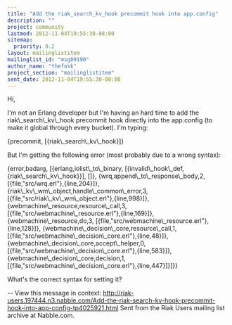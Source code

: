 ```yaml
---
title: "Add the riak_search_kv_hook precommit hook into app.config"
description: ""
project: community
lastmod: 2012-11-04T19:55:30-08:00
sitemap:
  priority: 0.2
layout: mailinglistitem
mailinglist_id: "msg09190"
author_name: "thefosk"
project_section: "mailinglistitem"
sent_date: 2012-11-04T19:55:30-08:00
---
```



Hi,

I'm not an Erlang developer but I'm having an hard time to add the
riak\\_search\\_kv\\_hook precommit hook directly into the app.config (to make it
global through every bucket). I'm typing:

{precommit, [{riak\\_search\\_kv\\_hook}]}

But I'm getting the following error (most probably due to a wrong syntax):

{error,badarg,
 [{erlang,iolist\\_to\\_binary,
 [{invalid\\_hook\\_def,{riak\\_search\\_kv\\_hook}}],
 []},
 {wrq,append\\_to\\_response\\_body,2,[{file,"src/wrq.erl"},{line,204}]},
 {riak\\_kv\\_wm\\_object,handle\\_common\\_error,3,
 [{file,"src/riak\\_kv\\_wm\\_object.erl"},{line,998}]},
 {webmachine\\_resource,resource\\_call,3,
 [{file,"src/webmachine\\_resource.erl"},{line,169}]},
 {webmachine\\_resource,do,3,
 [{file,"src/webmachine\\_resource.erl"},{line,128}]},
 {webmachine\\_decision\\_core,resource\\_call,1,
 [{file,"src/webmachine\\_decision\\_core.erl"},{line,48}]},
 {webmachine\\_decision\\_core,accept\\_helper,0,
 [{file,"src/webmachine\\_decision\\_core.erl"},{line,583}]},
 {webmachine\\_decision\\_core,decision,1,
 [{file,"src/webmachine\\_decision\\_core.erl"},{line,447}]}]}}

What's the correct syntax for setting it?

--
View this message in context: 
http://riak-users.197444.n3.nabble.com/Add-the-riak-search-kv-hook-precommit-hook-into-app-config-tp4025921.html
Sent from the Riak Users mailing list archive at Nabble.com.

